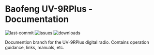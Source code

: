 # Baofeng UV-9RPlus - Documentation

![last-commit](https://img.shields.io/github/last-commit/SamuelNetherway460/Baofeng-UV-9RPlus/Documentation)
![issues](https://img.shields.io/github/issues/SamuelNetherway460/Baofeng-UV-9RPlus/Documentation)
![downloads](https://img.shields.io/github/downloads/SamuelNetherway460/Baofeng-UV-9RPlus/total)

Documention branch for the UV-9RPlus digital radio. Contains operation guidance, links, manuals, etc.
